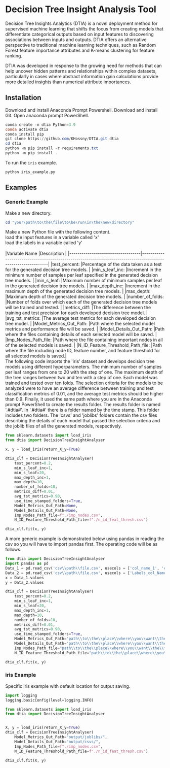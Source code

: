 # Decision Tree Insight Analysis Tool
Decision Tree Insights Analytics (DTIA) is a novel deployment method for supervised machine learning that shifts the focus from creating models that differentiate categorical outputs based on input features to discovering associations between inputs and outputs. DTIA offers an alternative perspective to traditional machine learning techniques, such as Random Forest feature importance attributes and K-means clustering for feature ranking.

DTIA was developed in response to the growing need for methods that can help uncover hidden patterns and relationships within complex datasets, particularly in cases where abstract information gain calculations provide more detailed insights than numerical attribute importances.

## Installation
Download and install Anaconda Prompt Powershell.
Download and install Git.
Open anaconda prompt PowerShell. <br />

```powershell
conda create -n dtia Python=3.9
conda activate dtia
conda install pip
git clone https://github.com/KHossny/DTIA.git dtia
cd dtia
python -m pip install -r requirements.txt
python -m pip install .
```

To run the `iris` example.

```
python iris_example.py
```

## Examples

### Generic Example
Make a new directory.
```powershell
cd "your\path\to\the\file\to\be\run\in\the\new\directory"
```
Make a new Python file with the following content. <br />
load the input features in a variable called 'x' <br />
load the labels in a variable called 'y' <br />
<br />
|Variable Name                      |Description                                                                                                   |
|-----------------------------------|--------------------------------------------------------------------------------------------------------------|
|test_percent:                      |Percentage of the data taken as a test for the generated decision tree models.                                |
|min_s_leaf_inc:                    |Increment in the minimum number of samples per leaf specified in the generated decision tree models.          |
|min_s_leaf:                        |Maximum number of minimum samples per leaf in the generated decision tree models.                             |
|max_depth_inc:                     |Increment in the maximum depth of the generated decision tree models.                                         |
|max_depth:                         |Maximum depth of the generated decision tree models.                                                          |
|number_of_folds:                   |Number of folds over which each of the generated decision tree models will be trained and tested.             |
|metrics_diff:                      |The difference between the training and test precision for each developed decision tree model.                |
|avg_tst_metrics:                   |The average test metrics for each developed decision tree model.                                              |
|Model_Metrics_Out_Path:            |Path where the selected model metrics and performance file will be saved.                                     |
|Model_Details_Out_Path:            |Path where the files containing details of each selected model will be saved.                                 |
|Imp_Nodes_Path_file:               |Path where the file containing important nodes in all of the selected models is saved.                        |
|N_ID_Feature_Threshold_Path_file:  |Path where the file including node ID, feature number, and feature threshold for all selected models is saved.|
<br />
The following code imports the 'iris' dataset and develops decision tree models using different hyperparameters. The minimum number of samples per leaf ranges from one to 20 with the step of one. The maximum depth of the tree ranges between two and ten with a step of one. Each model was trained and tested over ten folds. The selection criteria for the models to be analyzed were to have an average difference between training and test classification metrics of 0.01, and the average test metrics should be higher than 0.9. Finally, it used the same path where you are in the Anaconda prompt PowerShell to create the results folder. The results folder is named '.#dtia#'. In '.#dtia#' there is a folder named by the time stamp. This folder includes two folders. The 'csvs' and 'joblibs' folders contain the csv files describing the details of each model that passed the selection criteria and the joblib files of all the generated models, respectively.

```python
from sklearn.datasets import load_iris
from dtia import DecisionTreeInsightAnalyser

x, y = load_iris(return_X_y=True)

dtia_clf = DecisionTreeInsightAnalyser(
    test_percent=0.2,
    min_s_leaf_inc=1,
    min_s_leaf=20,
    max_depth_inc=1,
    max_depth=10,
    number_of_folds=10,
    metrics_diff=0.01,
    avg_tst_metrics=0.90,
    use_time_stamped_folders=True,
    Model_Metrics_Out_Path=None,
    Model_Details_Out_Path=None,
    Imp_Nodes_Path_file=f"./imp_nodes.csv",
    N_ID_Feature_Threshold_Path_file=f"./n_id_feat_thresh.csv")

dtia_clf.fit(x, y)
```

A more generic example is demonstrated below using pandas in reading the csv so you will have to import pandas first. The operating code will be as follows. 

```python
from dtia import DecisionTreeInsightAnalyser
import pandas as pd
Data_1 = pd.read_csv('csv\\path\\file.csv', usecols = ['col_name_1', 'col_name_2'])
Data_2 = pd.read_csv('csv\\path\\file.csv', usecols = ['Labels_col_Name'])
x = Data_1.values
y = Data_2.values

dtia_clf = DecisionTreeInsightAnalyser(
    test_percent=0.2,
    min_s_leaf_inc=1,
    min_s_leaf=20,
    max_depth_inc=1,
    max_depth=10,
    number_of_folds=10,
    metrics_diff=0.01,
    avg_tst_metrics=0.90,
    use_time_stamped_folders=True,
    Model_Metrics_Out_Path='path\\to\\the\\place\\where\\you\\want\\the\\file\\to\\be\\saved\\',
    Model_Details_Out_Path='path\\to\\the\\place\\where\\you\\want\\the\\file\\to\\be\\saved\\',
    Imp_Nodes_Path_file="path\\to\\the\\place\\where\\you\\want\\the\\file\\to\\be\\saved\\imp_nodes.csv",
    N_ID_Feature_Threshold_Path_file="path\\to\\the\\place\\where\\you\\want\\the\\file\\to\\be\\saved\\n_id_feat_thresh.csv")

dtia_clf.fit(x, y)
```

### iris Example

Specific iris example with default location for output saving.
```python
import logging
logging.basicConfig(level=logging.INFO)

from sklearn.datasets import load_iris
from dtia import DecisionTreeInsightAnalyser


X, y = load_iris(return_X_y=True)
dtia_clf = DecisionTreeInsightAnalyser(                 
    Model_Metrics_Out_Path="output/joblibs/",
    Model_Details_Out_Path="output/csvs/",
    Imp_Nodes_Path_file=f"./imp_nodes.csv",
    N_ID_Feature_Threshold_Path_file=f"./n_id_feat_thresh.csv")

dtia_clf.fit(X, y)
```
